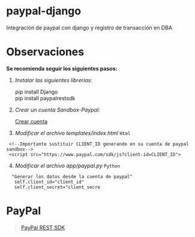 # paypal-django
Integración de paypal con django y registro de transacción en DBA

# Observaciones
**Se recomienda seguir los siguientes pasos:**

1. *Instalar las siguientes librerías:* <br>

      pip install Django <br>
      pip install paypalrestsdk 

2. *Crear un cuenta Sandbox-Paypal:*<br>

      [Crear cuenta](https://developer.paypal.com/docs/api/rest-sdks/ "Link")
  
 
3. *Modificar el archivo templates/index.html*
`Html`
``` [language]
 <!--Importante sustituir CLIENT_ID generando en su cuenta de paypal sandbox-->
 <script src="https://www.paypal.com/sdk/js?client-id=CLIENT_ID">
```

4. *Modificar el archivo app/paypal.py*
`Python`
``` [language]
  "Generar los datos desde la cuenta de paypal"    
   self.client_id="client_id"
   self.client_secret="client_secre
```

# PayPal

> [PayPal REST SDK](https://github.com/paypal/PayPal-Python-SDK "Link")

